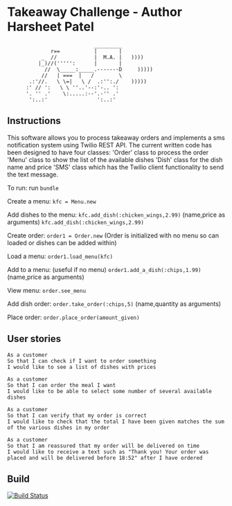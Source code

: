 Takeaway Challenge - Author Harsheet Patel
==================
```
                            _________
              r==           |       |
           _  //            |  M.A. |   ))))
          |_)//(''''':      |       |
            //  \_____:_____.-------D     )))))
           //   | ===  |   /        \
       .:'//.   \ \=|   \ /  .:'':./    )))))
      :' // ':   \ \ ''..'--:'-.. ':
      '. '' .'    \:.....:--'.-'' .'
       ':..:'                ':..:'

 ```

Instructions
-------

This software allows you to process takeaway orders and implements a sms notification system using Twilio REST API. The current written code has been designed to have four classes:
 'Order' class to process the order
 'Menu' class to show the list of the available dishes
 'Dish' class for the dish name and price
 'SMS' class which has the Twilio client functionality to send the text message.

 To run:
 run `bundle`

 Create a menu:
 `kfc = Menu.new`

 Add dishes to the menu:
 `kfc.add_dish(:chicken_wings,2.99)` (name,price as arguments)
 `kfc.add_dish(:chicken_wings,2.99)`

Create order:
`order1 = Order.new` (Order is initialized with no menu so can loaded or dishes can be added within)

Load a menu:
`order1.load_menu(kfc)`

Add to a menu: (useful if no menu)
`order1.add_a_dish(:chips,1.99)` (name,price as arguments)

View menu:
`order.see_menu`

Add dish order:
`order.take_order(:chips,5)` (name,quantity as arguments)

Place order:
`order.place_order(amount_given)`

User stories
-----

```
As a customer
So that I can check if I want to order something
I would like to see a list of dishes with prices

As a customer
So that I can order the meal I want
I would like to be able to select some number of several available dishes

As a customer
So that I can verify that my order is correct
I would like to check that the total I have been given matches the sum of the various dishes in my order

As a customer
So that I am reassured that my order will be delivered on time
I would like to receive a text such as "Thank you! Your order was placed and will be delivered before 18:52" after I have ordered
```


Build
------------------

[![Build Status](https://travis-ci.org/hkp108/takeaway-challenge.svg?branch=master)](https://travis-ci.org/hkp108/takeaway-challenge)
